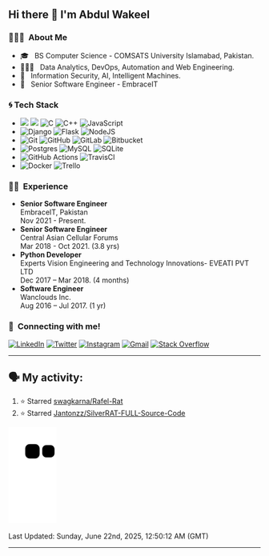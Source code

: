 ## Hi there 👋 I'm Abdul Wakeel


### 👨🏻‍💻 &nbsp;About Me

- 🎓 &nbsp; BS Computer Science - COMSATS University Islamabad, Pakistan.
- 👨🏻‍💻 &nbsp; Data Analytics, DevOps, Automation and Web Engineering.
- 💭 &nbsp; Information Security, AI, Intelligent Machines.
- :office: &nbsp; Senior Software Engineer - EmbraceIT

### :cyclone: Tech Stack
- <img src="https://img.shields.io/badge/python%20-%2314354C.svg?&style=for-the-badge&logo=python&logoColor=yellow"/> <img src="https://img.shields.io/badge/java%20-%2314354C.svg?&style=for-the-badge&logo=java&logoColor=blue"/> <img alt="C" src="https://img.shields.io/badge/c%20-%2300599C.svg?&style=for-the-badge&logo=c&logoColor=white"/> <img alt="C++" src="https://img.shields.io/badge/c++%20-%2300599C.svg?&style=for-the-badge&logo=c%2B%2B&ogoColor=white"/> <img alt="JavaScript" src="https://img.shields.io/badge/javascript%20-%23323330.svg?&style=for-the-badge&logo=javascript&logoColor=%23F7DF1E"/></br>
- <img alt="Django" src="https://img.shields.io/badge/django%20-%23092E20.svg?&style=for-the-badge&logo=django&logoColor=white"/> <img alt="Flask" src="https://img.shields.io/badge/flask%20-%23000.svg?&style=for-the-badge&logo=flask&logoColor=white"/> <img alt="NodeJS" src="https://img.shields.io/badge/node.js%20-%2343853D.svg?&style=for-the-badge&logo=node.js&logoColor=white"/></br>
- <img alt="Git" src="https://img.shields.io/badge/git%20-%23F05033.svg?&style=for-the-badge&logo=git&logoColor=white"/> <img alt="GitHub" src="https://img.shields.io/badge/github%20-%23121011.svg?&style=for-the-badge&logo=github&logoColor=white"/> <img alt="GitLab" src="https://img.shields.io/badge/gitlab%20-%23181717.svg?&style=for-the-badge&logo=gitlab&logoColor=white"/> <img alt="Bitbucket" src="https://img.shields.io/badge/bitbucket%20-%230047B3.svg?&style=for-the-badge&logo=bitbucket&logoColor=white"/></br>
- <img alt="Postgres" src ="https://img.shields.io/badge/postgres-%23316192.svg?&style=for-the-badge&logo=postgresql&logoColor=white"/> <img alt="MySQL" src="https://img.shields.io/badge/mysql-%2300f.svg?&style=for-the-badge&logo=mysql&logoColor=white"/> <img alt="SQLite" src ="https://img.shields.io/badge/sqlite-%2307405e.svg?&style=for-the-badge&logo=sqlite&logoColor=white"/></br>
- <img alt="GitHub Actions" src="https://img.shields.io/badge/github%20actions%20-%232671E5.svg?&style=for-the-badge&logo=github%20actions&logoColor=white"/> <img alt="TravisCI" src="https://img.shields.io/badge/travisci%20-%232B2F33.svg?&style=for-the-badge&logo=travis&logoColor=white"/></br>
- <img alt="Docker" src="https://img.shields.io/badge/docker%20-%230db7ed.svg?&style=for-the-badge&logo=docker&logoColor=white"/> <img alt="Trello" src="https://img.shields.io/badge/Trello%20-%23026AA7.svg?&style=for-the-badge&logo=Trello&logoColor=white"/>

### :man_technologist: &nbsp;Experience
- **Senior Software Engineer**</br>EmbraceIT, Pakistan</br>Nov 2021 - Present.
- **Senior Software Engineer**</br>Central Asian Cellular Forums</br>Mar 2018 - Oct 2021. (3.8 yrs)
- **Python Developer**</br>Experts Vision Engineering and Technology Innovations- EVEATI PVT LTD</br>Dec 2017 – Mar 2018. (4 months)
- **Software Engineer**</br> Wanclouds Inc.</br>Aug 2016 – Jul 2017. (1 yr)


### 🤝 &nbsp;Connecting with me!
<a href="https://www.linkedin.com/in/abdul-wakeel-271515aa/"><img alt="LinkedIn" src="https://img.shields.io/badge/linkedin%20-%230077B5.svg?&style=for-the-badge&logo=linkedin&logoColor=white"></a> <a href="https://twitter.com/hexawk"><img alt="Twitter" src="https://img.shields.io/badge/@hexawk%20-%231DA1F2.svg?&style=for-the-badge&logo=Twitter&logoColor=white"/></a> <a href="https://www.instagram.com/_wakeelkhan/"><img alt="Instagram" src="https://img.shields.io/badge/_wakeelkhan%20-%23E4405F.svg?&style=for-the-badge&logo=Instagram&logoColor=white"/></a> <a href="mailto:awkhan978@gmail.com"><img alt="Gmail" src="https://img.shields.io/badge/Gmail-D14836?style=for-the-badge&logo=gmail&logoColor=white" /></a> <a href="https://stackoverflow.com/users/9019880/abdul-wakeel"><img alt="Stack Overflow" src="https://img.shields.io/badge/-Stack%20overflow-FE7A16?style=for-the-badge&logo=stack-overflow&logoColor=white"/></a>


---

## 🗣 My activity:
<!--RECENT_ACTIVITY:start-->
1. ⭐ Starred [swagkarna/Rafel-Rat](https://github.com/swagkarna/Rafel-Rat)
2. ⭐ Starred [Jantonzz/SilverRAT-FULL-Source-Code](https://github.com/Jantonzz/SilverRAT-FULL-Source-Code)
<!--RECENT_ACTIVITY:end-->

![snake gif](https://github.com/a-wakeel/a-wakeel/blob/output/github-contribution-grid-snake.svg#gh-dark-mode-only)

<!--RECENT_ACTIVITY:last_update-->
Last Updated: Sunday, June 22nd, 2025, 12:50:12 AM (GMT)
<!--RECENT_ACTIVITY:last_update_end-->

---
